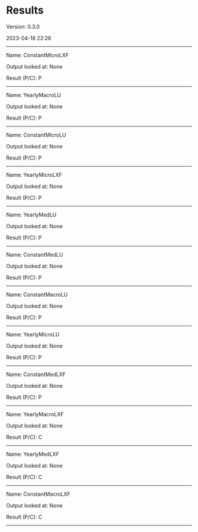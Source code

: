 # Results #

Version: 0.3.0

2023-04-18 22:26

---

Name: ConstantMicroLXF

Output looked at: None

Result (P/C): P

---

Name: YearlyMacroLU

Output looked at: None

Result (P/C): P

---

Name: ConstantMicroLU

Output looked at: None

Result (P/C): P

---

Name: YearlyMicroLXF

Output looked at: None

Result (P/C): P

---

Name: YearlyMedLU

Output looked at: None

Result (P/C): P

---

Name: ConstantMedLU

Output looked at: None

Result (P/C): P

---

Name: ConstantMacroLU

Output looked at: None

Result (P/C): P

---

Name: YearlyMicroLU

Output looked at: None

Result (P/C): P

---

Name: ConstantMedLXF

Output looked at: None

Result (P/C): P

---

Name: YearlyMacroLXF

Output looked at: None

Result (P/C): C

---

Name: YearlyMedLXF

Output looked at: None

Result (P/C): C

---

Name: ConstantMacroLXF

Output looked at: None

Result (P/C): C

---
